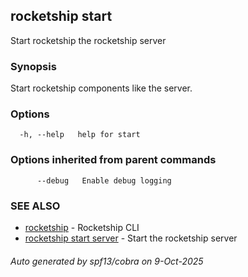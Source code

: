 ## rocketship start

Start rocketship the rocketship server

### Synopsis

Start rocketship components like the server.

### Options

```
  -h, --help   help for start
```

### Options inherited from parent commands

```
      --debug   Enable debug logging
```

### SEE ALSO

* [rocketship](rocketship.md)	 - Rocketship CLI
* [rocketship start server](rocketship_start_server.md)	 - Start the rocketship server

###### Auto generated by spf13/cobra on 9-Oct-2025
